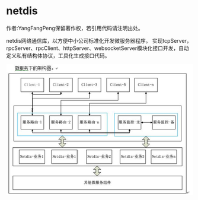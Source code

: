 # netdis

作者:YangFangPeng保留著作权，若引用代码请注明出处。

netdis网络通信库，以方便中小公司标准化开发微服务器程序。
实现tcpServer，rpcServer、rpcClient、httpServer、websocketServer模块化接口开发，自动定义私有结构体协议，工具化生成接口代码。

![image](https://github.com/fangpengyy/netdis/blob/master/netdis.jpg)
